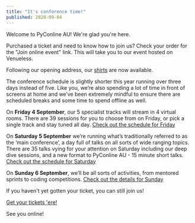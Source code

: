 ```yaml
---
title: "It's conference time!"
published: 2020-09-04
---
```


Welcome to PyConline AU! We're glad you're here. 

Purchased a ticket and need to know how to join us? Check your order for the "Join online event" link. This will take you to our event hosted on Venueless. 

Following our opening address, our [shirts](/shirt) are now available. 

The conference schedule is slightly shorter this year running over three days instead of five. Like you, we’re also spending a lot of time in front of screens at home and we’ve been extremely mindful to ensure there are scheduled breaks and some time to spend offline as well.

On **Friday 4 September**, our 5 specialist tracks will stream in 4 virtual rooms.  There are 39 sessions for you to choose from on Friday, or pick a single track and stay tuned all day. [Check out the schedule for Friday](/program/fri/)

On **Saturday 5 September** we’re running what’s traditionally referred to as the ‘main conference’, a day full of talks on all sorts of wide ranging topics. There are 35 talks vying for your attention on Saturday including our deep dive sessions, and a new format to PyConline AU - 15 minute short talks. [Check out the schedule for Saturday](/program/sat/)

On **Sunday 6 September**, we’ll be all sorts of activities, from mentored sprints to coding competitions. [Check out the details for Sunday](/program/sun/)

If you haven't yet gotten your ticket, you can still join us!

<p class='center-content'>
    <a href='https://pretix.eu/pyconau/online2020/?require_cookie=true' class='btn btn-center btn-chonk'>
        Get your tickets 'ere!
    </a>
</p>

See you online!


